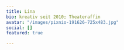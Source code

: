 ```yaml
---
title: Lina
bio: kreativ seit 2010; Theateraffin
avatar: "/images/pixnio-191626-725x483.jpg"
social: []
featured: true

---
```


